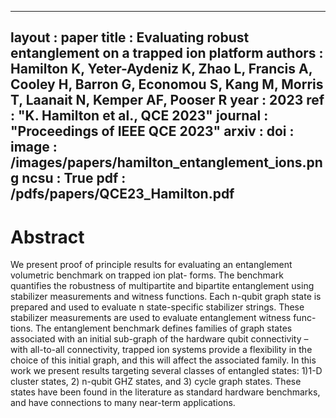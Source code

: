 
---
layout  : paper
title   : Evaluating robust entanglement on a trapped ion
platform
authors : Hamilton K, Yeter-Aydeniz K, Zhao L, Francis A, Cooley H, Barron G, Economou S, Kang M, Morris T, Laanait N, Kemper AF, Pooser R
year    : 2023
ref     : "K. Hamilton et al., QCE 2023"
journal : "Proceedings of IEEE QCE 2023"
arxiv   : 
doi     : 
image   : /images/papers/hamilton_entanglement_ions.png
ncsu    : True
pdf     : /pdfs/papers/QCE23_Hamilton.pdf
---

# Abstract

We present proof of principle results for evaluating
an entanglement volumetric benchmark on trapped ion plat-
forms. The benchmark quantifies the robustness of multipartite
and bipartite entanglement using stabilizer measurements and
witness functions. Each n-qubit graph state is prepared and
used to evaluate n state-specific stabilizer strings. These stabilizer
measurements are used to evaluate entanglement witness func-
tions. The entanglement benchmark defines families of graph
states associated with an initial sub-graph of the hardware qubit
connectivity – with all-to-all connectivity, trapped ion systems
provide a flexibility in the choice of this initial graph, and this
will affect the associated family. In this work we present results
targeting several classes of entangled states: 1)1-D cluster states,
2) n-qubit GHZ states, and 3) cycle graph states. These states have
been found in the literature as standard hardware benchmarks,
and have connections to many near-term applications.

